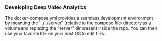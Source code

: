 ### Developing Deep Video Analytics

The docker-compose.yml provides a seamless development environment by
mounting the "../../server" (relative to the compose file) directory as a volume and replacing the "server"
dir present inside the repo. You can then use your favorite IDE on your host OS to edit files.